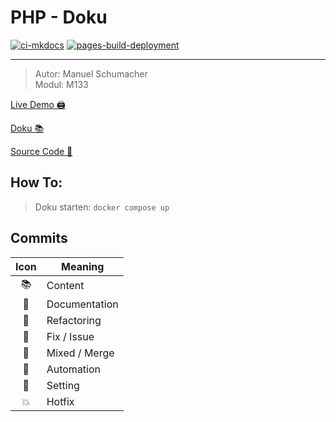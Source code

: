 # PHP - Doku

[![ci-mkdocs](https://github.com/bztfinformatik/lernportfolio-21r8390-php/actions/workflows/ci-mkdocs.yml/badge.svg)](https://github.com/bztfinformatik/lernportfolio-21r8390-php/actions/workflows/ci-mkdocs.yml)
[![pages-build-deployment](https://github.com/bztfinformatik/lernportfolio-21r8390-php/actions/workflows/pages/pages-build-deployment/badge.svg)](https://github.com/bztfinformatik/lernportfolio-21r8390-php/actions/workflows/pages/pages-build-deployment)

---

> Autor: Manuel Schumacher <br>
> Modul: M133

[Live Demo 🖨](https://edu.flimtix.dev/M133-Aufgaben)

[Doku 📚](https://bztfinformatik.github.io/lernportfolio-21r8390-php/)

[Source Code 📂](https://github.com/bztfinformatik/lb1-21r8390)

## How To:

> Doku starten: `docker compose up`

## Commits

| Icon | Meaning       |
| :--: | ------------- |
|  📚  | Content       |
|  💬  | Documentation |
|  🦄  | Refactoring   |
|  🤡  | Fix / Issue   |
|  🥞  | Mixed / Merge |
|  👷  | Automation    |
|  📝  | Setting       |
|  💥  | Hotfix        |
